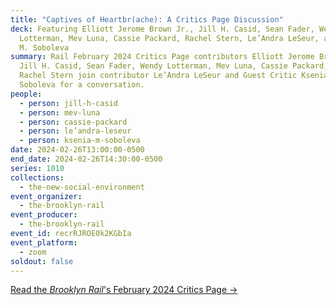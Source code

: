 ```yaml
---
title: "Captives of Heartbr(ache): A Critics Page Discussion"
deck: Featuring Elliott Jerome Brown Jr., Jill H. Casid, Sean Fader, Wendy
  Lotterman, Mev Luna, Cassie Packard, Rachel Stern, Le’Andra LeSeur, and Ksenia
  M. Soboleva
summary: Rail February 2024 Critics Page contributors Elliott Jerome Brown Jr.,
  Jill H. Casid, Sean Fader, Wendy Lotterman, Mev Luna, Cassie Packard, and
  Rachel Stern join contributor Le’Andra LeSeur and Guest Critic Ksenia M.
  Soboleva for a conversation.
people:
  - person: jill-h-casid
  - person: mev-luna
  - person: cassie-packard
  - person: le’andra-leseur
  - person: ksenia-m-soboleva
date: 2024-02-26T13:00:00-0500
end_date: 2024-02-26T14:30:00-0500
series: 1010
collections:
  - the-new-social-environment
event_organizer:
  - the-brooklyn-rail
event_producer:
  - the-brooklyn-rail
event_id: recrRJROE0k2KGbIa
event_platform:
  - zoom
soldout: false
---
```

[R﻿ead the *Brooklyn Rail*'s February 2024 Critics Page →](https://brooklynrail.org/2024/2/criticspage)